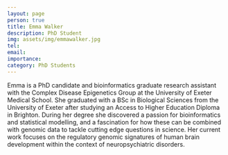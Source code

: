 ```yaml
---
layout: page
person: true
title: Emma Walker
description: PhD Student
img: assets/img/emmawalker.jpg 
tel: 
email: 
importance: 
category: PhD Students
---
```


Emma is a PhD candidate and bioinformatics graduate research assistant with the Complex Disease Epigenetics Group at the University of Exeter Medical School. She graduated with a BSc in Biological Sciences from the University of Exeter after studying an Access to Higher Education Diploma in Brighton. During her degree she discovered a passion for bioinformatics and statistical modelling, and a fascination for how these can be combined with genomic data to tackle cutting edge questions in science. Her current work focuses on the regulatory genomic signatures of human brain development within the context of neuropsychiatric disorders.

